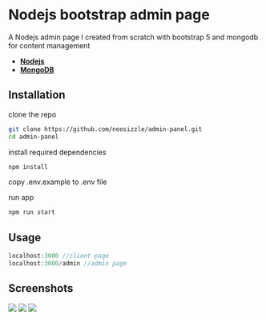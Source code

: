 # Nodejs bootstrap admin page

A Nodejs admin page I created from scratch with bootstrap 5 and mongodb for content management

- [**Nodejs**](https://nodejs.org/en/)
- [**MongoDB**](https://www.mongodb.com/)

## Installation

clone the repo

```bash
git clone https://github.com/neosizzle/admin-panel.git
cd admin-panel
```

install required dependencies
```bash
npm install
```

copy .env.example to .env file

run app
```bash
npm run start
```

## Usage

```js
localhost:3000 //client page
localhost:3000/admin //admin page
```

## Screenshots
![](https://i.imgur.com/3gAyTSh.png)
![](https://imgur.com/7giNLWz.png)
![](https://imgur.com/8Zzpta3.png)

